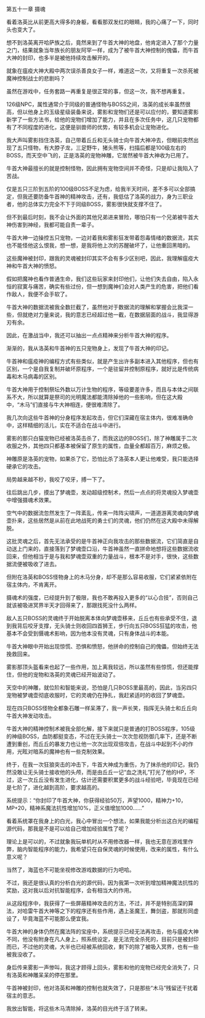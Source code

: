 第五十一章 摄魂


看着洛英比从前更高大得多的身躯，看看那双发红的眼睛，我的心痛了一下，同时头也变大了。

想不到洛英离开哈萨族之后，竟然来到了牛首大神的地盘，他肯定进入了那个力量之门，结果就象当年族长的朋友阿罕一样，成为了被牛首大神控制的傀儡，而牛首大神的封印，也多半是被他持续攻击解开的。

就象在瘟疫大神大殿中两次误杀善良女子一样，难道这一次，又将重复一次杀死被魔神控制战士的悲剧吗？

虽然在游戏中，任务套路一再重复是很正常的事，但这一次，我不想再重复。

126级NPC，属性通常介于同级的普通怪物与BOSS之间，洛英的成长率虽然很高，但以他身上的玉级星级装备来说，雾影和宠物们还是可以应付的，要知道雾影新学了一些方法书，给他的宠物们增加了能力，并且在多次任务中，这几只宠物都有了不同程度的进化，这便是驯兽师的优势，有较多机会让宠物进化。

我大声叫雾影挡住洛英，自己带着丘丘和无头骑士向牛首大神冲去，但眼前突然出现了五只怪物，有大脖子龙，三足野牛，猪头熊等，扫描后都是100级左右的BOSS，而天空中飞的，正是洛英的宠物神雕，它居然被牛首大神收为已用了。

牛首大神最擅长的就是控制怪物，因此拥有宠物空间并不奇怪，只是却让我陷入了苦战。

仅是五只三阶到五阶的100级BOSS不足为虑，给我半天时间，差不多可以全部搞定，但我还要防备牛首神的精神攻击，还有，我低估了洛英的战力，身为三职业者，他的总体实力完全不下于同级BOSS，雾影很快就支撑不住了。

但不到最后时刻，我不会让外面的其他兄弟进来冒险，哪怕只有一个兄弟被牛首大神伤害到神经，我都可能自责一辈子。

牛首大神一边操控五只宠物，一边对着我和雾影狂发带着怨毒情绪的数据流，其实也不能怪他这么恨我，想一想，是我将他上次的苏醒破坏了，让他重回黑暗的。

这些魔神被封印，跟我的灵魂被封印其实不会有多少区别吧，因此，我理解瘟疫大神和牛首大神的愤怒。

假如把魔神也看作普通生命，我们这些玩家来封印他们，让他们失去自由，陷入永恒的寂寞与痛苦，确实有些过份，但一想到魔神们会对人类产生的危害，把他们看作敌人，我便不会手软了。

牛首大神的数据流被我全数拦截了，虽然他对于数据流的理解和掌握会比我深一些，但就绝对力量来说，我的意志已经超过他一截，在数据层面的战斗，我显得游刃有余。

因此，在激战当中，我还可以抽出一点点精神来分析牛首大神的程序。

渐渐的，我从洛英和牛首神的五只宠物身上，发现了牛首大神的印记。

牛首神和瘟疫神的编程方式有些类似，就是产生出许多副本进入其他程序，但也有区别，一个是自我复制并破坏原程序，一个是驻留并控制原程序，就好比是传统病毒和木马病毒的区别。

牛首大神用于控制祭坛外数以万计生物的程序，等级要差许多，而且与本体之间联系不大，所以就算是祭司的光明魔法都能清除掉他的一些影响，但在这大殿中，“木马”们直接与牛大神相连，便很难清除了。

我几次向这些牛首神的分身程序发起攻击，但它们深藏在宿主体内，很难准确命中，这样精细的活儿，实在不适合在战斗中进行。

雾影的那只白猫宠物已经被洛英击杀了，而我这边的BOSS们，除了神雕属于二次收服之外，其他四只都基本被保留了原生的属性，血量全都超百万，麻烦之极。

神雕原是洛英的宠物，如果杀了它，恐怕比杀了洛英本人更让他难受，我只能选择硬承它的攻击。

局势越来越不秒，我咬了咬牙，搏一下了。

往后跳出几步，摸出了梦魂壶，发动超级控制术，然后一点点的将灵魂投入梦魂壶中增强摄魂术效果。

空气中的数据流忽然发生了一阵紊乱，传来一阵阵尖啸声，一道道游离灵魂向梦魂壶扑来，这些居然是从前在此地战死的勇士们的灵魂，他们仍然在这大殿中未得解脱。

这批灵魂之后，首先无法承受的是牛首神正向我攻击的那些数据流，它们简直是自动送上门来的，直接落到了梦魂壶口沿，牛首神虽然一直拼命地想将这些数据流收回来，但他相当于是与我和梦魂壶双重的力量战斗，根本不是对手，很快，这些数据流便被吸收了进去。

但附在洛英和BOSS怪物身上的木马分身，却不是那么容易收服，它们紧紧依附在宿主体内，不肯离开。

摄魂术的强度，已经提升到了极限，我也不敢再投入更多的“以心合技”，否则自己就该被吸进冥界半天才回得来了，那跟找死没什么两样。

敌人五只BOSS的灵魂终于开始脱离本体向梦魂壶移来，丘丘也有些承受不住，退到我背后咬牙支撑，无头骑士则收回四首狮王，步行向五只BOSS狂猛的攻击，他基本不会受到慑魂术影响，因为他本没有灵魂，只有身体战斗的本能。

牛首大神眼中开始出现惊慌、恐惧和愤怒，他拼命的控制自己的傀儡，但始终无法挽救回来。

雾影那顶头盔看来也起了一些作用，加上离我较远，所以虽然有些惊慌，但还能撑住，但他的宠物和洛英的灵魂已经开始波动了。

天空中的神雕，就位阶和智能来说，恐怕是几只BOSS里最高的，因此，当另四只宠物被梦魂壶彻底收服时，它的灵魂仍在挣扎，我赶紧适时的收回了梦魂壶。

现在四只BOSS怪物全都象石雕一样呆滞了，我一声长笑，指挥无头骑士和丘丘向牛首大神发动攻击。

牛首大神的精神控制术被我全部化解，接下来就只是普通的打BOSS程序，105级的神级BOSS，血防都挺变态，不过在无头骑士一次次忽视防御几率下，还是不断遭到重创，而丘丘的暴发力也让他一次次出现双倍攻击，在战斗中起到不小的作用，光眩对暗系的魔神也有一些克制效果。

终于，在我一次狂狼突击的冲击下，牛首大神成为重伤，为了抹杀他的印记，我仍然没敢让无头骑士接收他的头颅，而是由丘丘一记“血之洗礼”打光了他的HP，不过，这一次丘丘没有发生进化，估计还需要积累更多的战斗经验吧，毕竟现在已经是七阶了，进化越到高阶，要求越高的。

系统提示：“你封印了牛首大神，你获得经验50万，声望1000，精神力+10，MP+20，精神系魔法抗性增加10%，正义值增加1000……”

看着系统罩在我身上的白光，我心中冒出一个想法，如果我能分析出这白光的编程源代码，那我是不是可以给自己增加经验属性了呢？

理论上是可以的，不过就象我玩单机时从不用修改器一样，我也无意在游戏里作弊，脑内智能程序的能力，我希望只在自保灵魂的时候使用，改来的属性，有什么意义呢？

当然了，海蓝也不可能坐视修改游戏数据的行为吧哈。

不过，我还是很认真的分析白光的源代码，因为我第一次听到增加精神魔法抗性的奖励，这对我以后对抗智能程序，会有相当大的作用。

从这段程序中，我获得了一些屏蔽精神攻击的方法，不过，并不是特别高深的算法，对哈雷牛首大神等之下的程序还有些作用，遇上圣魔王，舞剑盗，那就形同虚设了，毕竟海蓝不可能那么便宜我。

牛首大神的身体仍然在魔法阵的宝座中，系统提示已经无法再攻击，他与瘟疫大神不同，他没有附身在凡人身上，照系统设定，是无法完全杀死的，目前只是被封印而已，不过他的灵魂，大半也已经被系统回收，剩下的除了被吸入冥界，也有一些被我没收了。

身后传来雾影一声惨叫，我这才顾得上回头，雾影和他的宠物已经完全消失了，只有洛英和神雕呆呆的停在那里。

牛首神被封印，他对洛英和神雕的控制也就失效了，只是那些“木马”残留还干扰着宿主的意志。

我放出智能，将这些木马清除掉，洛英的目光终于活了转来。





